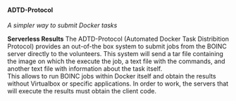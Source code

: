 #### ADTD-Protocol

*A simpler way to submit Docker tasks*  

**Serverless Results**
The ADTD-Protocol (Automated Docker Task Distribition Protocol) provides an out-of-the box system to submit jobs from the BOINC server 
directly to the volunteers. This system will send a tar file containing the image on which the execute the job, a text file with the commands,
and another text file with information about the task itself.  
This allows to run BOINC jobs within Docker itself and obtain the results without Virtualbox or specific applications. In order to work, the
servers that will execute the results must obtain the client code.
